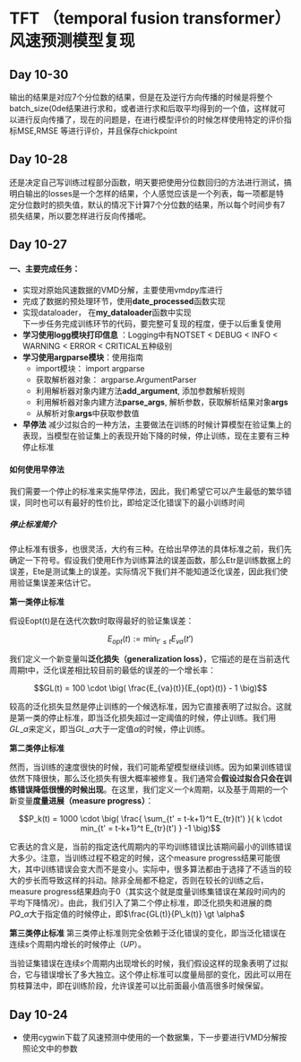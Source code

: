 # TFT （temporal fusion transformer） 风速预测模型复现
## Day 10-30
输出的结果是对应7个分位数的结果，但是在及逆行方向传播的时候是将整个batch_size(0de结果进行求和，或者进行求和后取平均得到的一个值，这样就可以进行反向传播了，现在的问题是，在进行模型评价的时候怎样使用特定的评价指标MSE,RMSE 等进行评价，并且保存chickpoint
## Day 10-28
还是决定自己写训练过程部分函数，明天要把使用分位数回归的方法进行测试，搞明白输出的losses是一个怎样的结果，个人感觉应该是一个列表，每一项都是特定分位数时的损失值，默认的情况下计算7个分位数的结果，所以每个时间步有7损失结果，所以要怎样进行反向传播呢。
## Day 10-27
#### 一、主要完成任务：
* 实现对原始风速数据的VMD分解，主要使用vmdpy库进行
* 完成了数据的预处理环节，使用**date_processed**函数实现
* 实现dataloader， 在**my_dataloader**函数中实现<br>
下一步任务完成训练环节的代码，要完整可复现的程度，便于以后重复使用<br>
* **学习使用logg模块打印信息** ：Logging中有NOTSET < DEBUG < INFO < WARNING < ERROR < CRITICAL五种级别
* **学习使用argparse模块**：使用指南
  * import模块： import argparse
  * 获取解析器对象： argparse.ArgumentParser
  * 利用解析器对象内建方法**add_argument**, 添加参数解析规则
  * 利用解析器对象内建方法**parse_args**, 解析参数，获取解析结果对象**args**
  * 从解析对象**args**中获取参数值
* **早停法** 减少过拟合的一种方法，主要做法在训练的时候计算模型在验证集上的表现，当模型在验证集上的表现开始下降的时候，停止训练，现在主要有三种停止标准
#### 如何使用早停法
我们需要一个停止的标准来实施早停法，因此，我们希望它可以产生最低的繁华错误，同时也可以有最好的性价比，即给定泛化错误下的最小训练时间
##### 停止标准简介
停止标准有很多，也很灵活，大约有三种。在给出早停法的具体标准之前，我们先确定一下符号。假设我们使用E作为训练算法的误差函数，那么Etr是训练数据上的误差，Ete是测试集上的误差。实际情况下我们并不能知道泛化误差，因此我们使用验证集误差来估计它。

**第一类停止标准**

假设Eopt(t)是在迭代次数t时取得最好的验证集误差：

```math
E_{opt}(t) := \text{min}_{t'\leq t}E_{va}(t')
```

我们定义一个新变量叫**泛化损失（generalization loss）**，它描述的是在当前迭代周期t中，泛化误差相比较目前的最低的误差的一个增长率：

```math
GL(t) = 100 \cdot \big( \frac{E_{va}(t)}{E_{opt}(t)} - 1 \big)
```

较高的泛化损失显然是停止训练的一个候选标准，因为它直接表明了过拟合。这就是第一类的停止标准，即当泛化损失超过一定阈值的时候，停止训练。我们用$GL\_{\alpha}$来定义，即当$GL\_{\alpha}$大于一定值$\alpha$的时候，停止训练。

**第二类停止标准**

然而，当训练的速度很快的时候，我们可能希望模型继续训练。因为如果训练错误依然下降很快，那么泛化损失有很大概率被修复。我们通常会**假设过拟合只会在训练错误降低很慢的时候出现**。在这里，我们定义一个$k$周期，以及基于周期的一个新变量**度量进展（measure progress）**：

```math
P_k(t) = 1000 \cdot \big( \frac{ \sum_{t' = t-k+1}^t E_{tr}(t') }{ k \cdot min_{t' = t-k+1}^t E_{tr}(t') } -1 \big)
```

它表达的含义是，当前的指定迭代周期内的平均训练错误比该期间最小的训练错误大多少。注意，当训练过程不稳定的时候，这个measure progress结果可能很大，其中训练错误会变大而不是变小。实际中，很多算法都由于选择了不适当的较大的步长而导致这样的抖动。除非全局都不稳定，否则在较长的训练之后，measure progress结果趋向于0（其实这个就是度量训练集错误在某段时间内的平均下降情况）。由此，我们引入了第二个停止标准，即泛化损失和进展的商$PQ\_{\alpha}$大于指定值的时候停止，即$\frac{GL(t)}{P\_k(t)} \gt \alpha$

**第三类停止标准**
第三类停止标准则完全依赖于泛化错误的变化，即当泛化错误在连续$s$个周期内增长的时候停止（$UP$）。

当验证集错误在连续$s$个周期内出现增长的时候，我们假设这样的现象表明了过拟合，它与错误增长了多大独立。这个停止标准可以度量局部的变化，因此可以用在剪枝算法中，即在训练阶段，允许误差可以比前面最小值高很多时候保留。
## Day 10-24
* 使用cygwin下载了风速预测中使用的一个数据集，下一步要进行VMD分解按照论文中的参数
